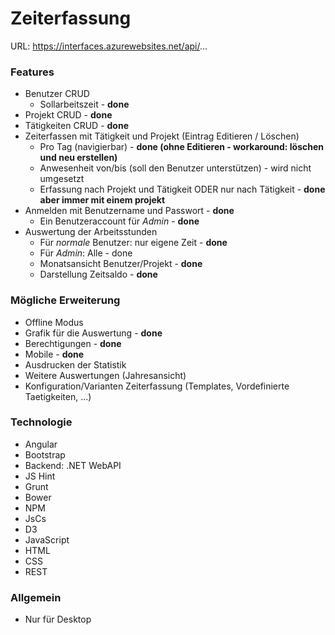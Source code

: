 # Zeiterfassung

URL: https://interfaces.azurewebsites.net/api/...

### Features
- Benutzer CRUD 
  - Sollarbeitszeit - **done**
- Projekt CRUD - **done**
- Tätigkeiten CRUD - **done**
- Zeiterfassen mit Tätigkeit und Projekt (Eintrag Editieren / Löschen)
  - Pro Tag (navigierbar) - **done (ohne Editieren - workaround: löschen und neu erstellen)**
  - Anwesenheit von/bis (soll den Benutzer unterstützen) - wird nicht umgesetzt
  - Erfassung nach Projekt und Tätigkeit ODER nur nach Tätigkeit - **done aber immer mit einem projekt**
- Anmelden mit Benutzername und Passwort - **done**
  - Ein Benutzeraccount für *Admin* - **done**
- Auswertung der Arbeitsstunden
  - Für *normale* Benutzer: nur eigene Zeit - **done**
  - Für *Admin*: Alle - done
  - Monatsansicht Benutzer/Projekt - **done**
  - Darstellung Zeitsaldo - **done**

### Mögliche Erweiterung
- Offline Modus
- Grafik für die Auswertung - **done**
- Berechtigungen - **done**
- Mobile - **done**
- Ausdrucken der Statistik
- Weitere Auswertungen (Jahresansicht)
- Konfiguration/Varianten Zeiterfassung (Templates, Vordefinierte Taetigkeiten, ...)

### Technologie
- Angular
- Bootstrap
- Backend: .NET WebAPI
- JS Hint
- Grunt
- Bower
- NPM
- JsCs
- D3
- JavaScript
- HTML
- CSS
- REST

### Allgemein
- Nur für Desktop
